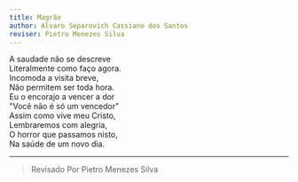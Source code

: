 ```yaml
---
title: Magrão
author: Alvaro Separovich Cassiano dos Santos
reviser: Pietro Menezes Silva
---   
```


A saudade não se descreve     
Literalmente como faço agora.     
Incomoda a visita breve,     
Não permitem ser toda hora.     
Eu o encorajo a vencer a dor     
"Você não é só um vencedor"     
Assim como vive meu Cristo,     
Lembraremos com alegria,     
O horror que passamos nisto,     
Na saúde de um novo dia.     

______

> Revisado Por Pietro Menezes Silva

